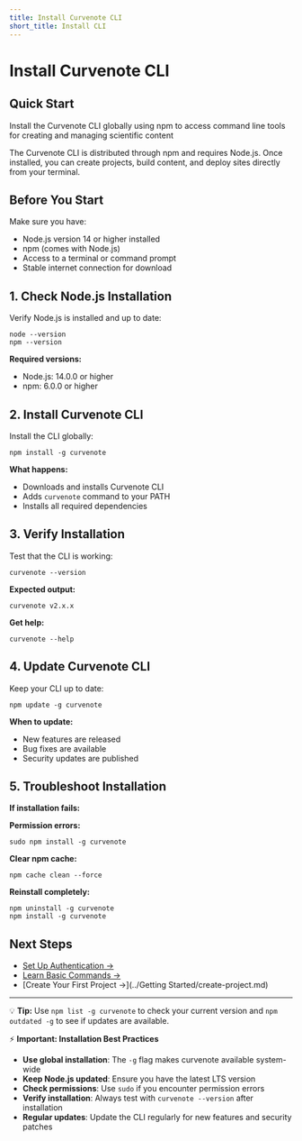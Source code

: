 ```yaml
---
title: Install Curvenote CLI
short_title: Install CLI
---
```


# Install Curvenote CLI

## Quick Start
Install the Curvenote CLI globally using npm to access command line tools for creating and managing scientific content

The Curvenote CLI is distributed through npm and requires Node.js. Once installed, you can create projects, build content, and deploy sites directly from your terminal.

## Before You Start

Make sure you have:
- Node.js version 14 or higher installed
- npm (comes with Node.js)
- Access to a terminal or command prompt
- Stable internet connection for download

## 1. Check Node.js Installation

Verify Node.js is installed and up to date:

```shell
node --version
npm --version
```

**Required versions:**
- Node.js: 14.0.0 or higher
- npm: 6.0.0 or higher

## 2. Install Curvenote CLI

Install the CLI globally:

```shell
npm install -g curvenote
```

**What happens:**
- Downloads and installs Curvenote CLI
- Adds `curvenote` command to your PATH
- Installs all required dependencies

## 3. Verify Installation

Test that the CLI is working:

```shell
curvenote --version
```

**Expected output:**
```
curvenote v2.x.x
```

**Get help:**
```shell
curvenote --help
```

## 4. Update Curvenote CLI

Keep your CLI up to date:

```shell
npm update -g curvenote
```

**When to update:**
- New features are released
- Bug fixes are available
- Security updates are published

## 5. Troubleshoot Installation

**If installation fails:**

**Permission errors:**
```shell
sudo npm install -g curvenote
```

**Clear npm cache:**
```shell
npm cache clean --force
```

**Reinstall completely:**
```shell
npm uninstall -g curvenote
npm install -g curvenote
```

## Next Steps

- [Set Up Authentication →](./authentication.md)
- [Learn Basic Commands →](./commands.md)
- [Create Your First Project →](../Getting Started/create-project.md)

---

💡 **Tip:** Use `npm list -g curvenote` to check your current version and `npm outdated -g` to see if updates are available.

⚡ **Important: Installation Best Practices**

- **Use global installation**: The `-g` flag makes curvenote available system-wide
- **Keep Node.js updated**: Ensure you have the latest LTS version
- **Check permissions**: Use `sudo` if you encounter permission errors
- **Verify installation**: Always test with `curvenote --version` after installation
- **Regular updates**: Update the CLI regularly for new features and security patches
